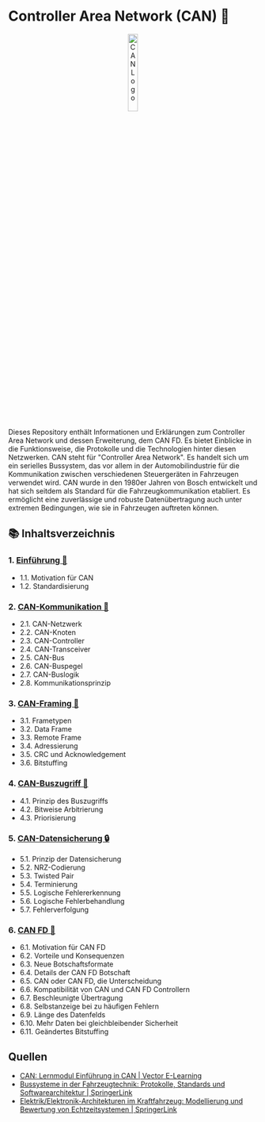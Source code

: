 # Controller Area Network (CAN) 🚗

<div style="text-align: center;">
    <img src="https://upload.wikimedia.org/wikipedia/commons/a/a8/CAN_Logo.jpg" alt="CAN Logo" style="width:20%; max-width:600px;">
</div>

Dieses Repository enthält Informationen und Erklärungen zum Controller Area Network und dessen Erweiterung, dem CAN FD. Es bietet Einblicke in die Funktionsweise, die Protokolle und die Technologien hinter diesen Netzwerken. CAN steht für "Controller Area Network". Es handelt sich um ein serielles Bussystem, das vor allem in der Automobilindustrie für die Kommunikation zwischen verschiedenen Steuergeräten in Fahrzeugen verwendet wird. CAN wurde in den 1980er Jahren von Bosch entwickelt und hat sich seitdem als Standard für die Fahrzeugkommunikation etabliert. Es ermöglicht eine zuverlässige und robuste Datenübertragung auch unter extremen Bedingungen, wie sie in Fahrzeugen auftreten können.

## 📚 Inhaltsverzeichnis

### 1. [Einführung 🚀](./01_Einführung/README.md)

* 1.1. Motivation für CAN
* 1.2. Standardisierung

### 2. [CAN-Kommunikation 💬](./02_CAN-Kommunikation/README.md)

* 2.1. CAN-Netzwerk
* 2.2. CAN-Knoten
* 2.3. CAN-Controller
* 2.4. CAN-Transceiver
* 2.5. CAN-Bus
* 2.6. CAN-Buspegel
* 2.7. CAN-Buslogik
* 2.8. Kommunikationsprinzip

### 3. [CAN-Framing 🔄](./03_CAN-Framing/README.md)

* 3.1. Frametypen
* 3.2. Data Frame
* 3.3. Remote Frame
* 3.4. Adressierung
* 3.5. CRC und Acknowledgement
* 3.6. Bitstuffing

### 4. [CAN-Buszugriff 📡](./04_CAN-Buszugriff/README.md)

* 4.1. Prinzip des Buszugriffs
* 4.2. Bitweise Arbitrierung
* 4.3. Priorisierung

### 5. [CAN-Datensicherung 🔒](./05_CAN-Datensicherung/README.md)

* 5.1. Prinzip der Datensicherung
* 5.2. NRZ-Codierung
* 5.3. Twisted Pair
* 5.4. Terminierung
* 5.5. Logische Fehlererkennung
* 5.6. Logische Fehlerbehandlung
* 5.7. Fehlerverfolgung

### 6. [CAN FD 🚀](./06_CAN-FD/README.md)

* 6.1. Motivation für CAN FD
* 6.2. Vorteile und Konsequenzen
* 6.3. Neue Botschaftsformate
* 6.4. Details der CAN FD Botschaft
* 6.5. CAN oder CAN FD, die Unterscheidung
* 6.6. Kompatibilität von CAN und CAN FD Controllern
* 6.7. Beschleunigte Übertragung
* 6.8. Selbstanzeige bei zu häufigen Fehlern
* 6.9. Länge des Datenfelds
* 6.10. Mehr Daten bei gleichbleibender Sicherheit
* 6.11. Geändertes Bitstuffing

## Quellen

* [CAN: Lernmodul Einführung in CAN | Vector E-Learning](https://elearning.vector.com/mod/page/view.php?id=111)
* [Bussysteme in der Fahrzeugtechnik: Protokolle, Standards und Softwarearchitektur | SpringerLink](https://link.springer.com/book/10.1007/978-3-658-02419-2)
* [Elektrik/Elektronik-Architekturen im Kraftfahrzeug: Modellierung und Bewertung von Echtzeitsystemen | SpringerLink](https://link.springer.com/book/10.1007/978-3-642-25478-9)
